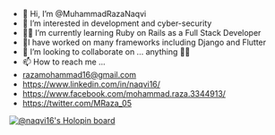 - 👋 Hi, I’m @MuhammadRazaNaqvi
- 👀 I’m interested in development and cyber-security
- 🧑‍💻 I’m currently learning Ruby on Rails as a Full Stack Developer
- 🌱I have worked on many frameworks including Django and Flutter
- 💞️ I’m looking to collaborate on ... anything 🐱‍👤
- 📫 How to reach me ...
- razamohammad16@gmail.com
- https://www.linkedin.com/in/naqvi16/
- https://www.facebook.com/mohammad.raza.3344913/
- https://twitter.com/MRaza_05

[![@naqvi16's Holopin board](https://holopin.me/naqvi16)](https://holopin.io/@naqvi16)

<!---
MuhammadRazaNaqvi/MuhammadRazaNaqvi is a ✨ special ✨ repository because its `README.md` (this file) appears on your GitHub profile.
You can click the Preview link to take a look at your changes.
--->
